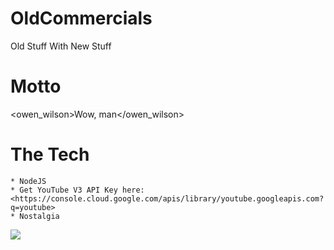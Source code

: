 # OldCommercials
Old Stuff With New Stuff

# Motto
<owen_wilson>Wow, man</owen_wilson>

# The Tech
    * NodeJS
    * Get YouTube V3 API Key here: <https://console.cloud.google.com/apis/library/youtube.googleapis.com?q=youtube>
    * Nostalgia

![](https://pbs.twimg.com/media/DmmMSU4UUAAmvJz.jpg:large)
